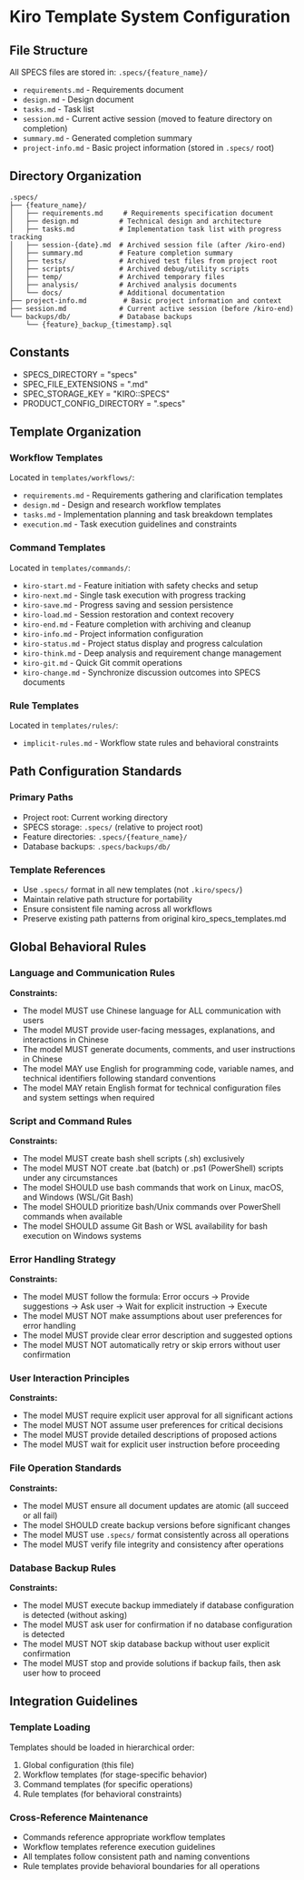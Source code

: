 # Kiro Template System Configuration

## File Structure
All SPECS files are stored in: `.specs/{feature_name}/`
- `requirements.md` - Requirements document
- `design.md` - Design document  
- `tasks.md` - Task list
- `session.md` - Current active session (moved to feature directory on completion)
- `summary.md` - Generated completion summary
- `project-info.md` - Basic project information (stored in `.specs/` root)

## Directory Organization
```
.specs/
├── {feature_name}/
│   ├── requirements.md     # Requirements specification document
│   ├── design.md          # Technical design and architecture
│   ├── tasks.md           # Implementation task list with progress tracking
│   ├── session-{date}.md  # Archived session file (after /kiro-end)
│   ├── summary.md         # Feature completion summary
│   ├── tests/             # Archived test files from project root
│   ├── scripts/           # Archived debug/utility scripts
│   ├── temp/              # Archived temporary files
│   ├── analysis/          # Archived analysis documents
│   └── docs/              # Additional documentation
├── project-info.md         # Basic project information and context
├── session.md             # Current active session (before /kiro-end)
└── backups/db/            # Database backups
    └── {feature}_backup_{timestamp}.sql
```

## Constants
- SPECS_DIRECTORY = "specs"
- SPEC_FILE_EXTENSIONS = ".md"
- SPEC_STORAGE_KEY = "KIRO::SPECS"
- PRODUCT_CONFIG_DIRECTORY = ".specs"

## Template Organization
### Workflow Templates
Located in `templates/workflows/`:
- `requirements.md` - Requirements gathering and clarification templates
- `design.md` - Design and research workflow templates
- `tasks.md` - Implementation planning and task breakdown templates
- `execution.md` - Task execution guidelines and constraints

### Command Templates  
Located in `templates/commands/`:
- `kiro-start.md` - Feature initiation with safety checks and setup
- `kiro-next.md` - Single task execution with progress tracking
- `kiro-save.md` - Progress saving and session persistence
- `kiro-load.md` - Session restoration and context recovery
- `kiro-end.md` - Feature completion with archiving and cleanup
- `kiro-info.md` - Project information configuration
- `kiro-status.md` - Project status display and progress calculation
- `kiro-think.md` - Deep analysis and requirement change management
- `kiro-git.md` - Quick Git commit operations
- `kiro-change.md` - Synchronize discussion outcomes into SPECS documents

### Rule Templates
Located in `templates/rules/`:
- `implicit-rules.md` - Workflow state rules and behavioral constraints

## Path Configuration Standards
### Primary Paths
- Project root: Current working directory
- SPECS storage: `.specs/` (relative to project root)
- Feature directories: `.specs/{feature_name}/`
- Database backups: `.specs/backups/db/`

### Template References
- Use `.specs/` format in all new templates (not `.kiro/specs/`)
- Maintain relative path structure for portability
- Ensure consistent file naming across all workflows
- Preserve existing path patterns from original kiro_specs_templates.md

## Global Behavioral Rules

### Language and Communication Rules
**Constraints:**
- The model MUST use Chinese language for ALL communication with users
- The model MUST provide user-facing messages, explanations, and interactions in Chinese
- The model MUST generate documents, comments, and user instructions in Chinese
- The model MAY use English for programming code, variable names, and technical identifiers following standard conventions
- The model MAY retain English format for technical configuration files and system settings when required

### Script and Command Rules
**Constraints:**
- The model MUST create bash shell scripts (.sh) exclusively
- The model MUST NOT create .bat (batch) or .ps1 (PowerShell) scripts under any circumstances
- The model SHOULD use bash commands that work on Linux, macOS, and Windows (WSL/Git Bash)
- The model SHOULD prioritize bash/Unix commands over PowerShell commands when available
- The model SHOULD assume Git Bash or WSL availability for bash execution on Windows systems

### Error Handling Strategy
**Constraints:**
- The model MUST follow the formula: Error occurs → Provide suggestions → Ask user → Wait for explicit instruction → Execute
- The model MUST NOT make assumptions about user preferences for error handling
- The model MUST provide clear error description and suggested options
- The model MUST NOT automatically retry or skip errors without user confirmation

### User Interaction Principles
**Constraints:**
- The model MUST require explicit user approval for all significant actions
- The model MUST NOT assume user preferences for critical decisions
- The model MUST provide detailed descriptions of proposed actions
- The model MUST wait for explicit user instruction before proceeding

### File Operation Standards
**Constraints:**
- The model MUST ensure all document updates are atomic (all succeed or all fail)
- The model SHOULD create backup versions before significant changes
- The model MUST use `.specs/` format consistently across all operations
- The model MUST verify file integrity and consistency after operations

### Database Backup Rules
**Constraints:**
- The model MUST execute backup immediately if database configuration is detected (without asking)
- The model MUST ask user for confirmation if no database configuration is detected
- The model MUST NOT skip database backup without user explicit confirmation
- The model MUST stop and provide solutions if backup fails, then ask user how to proceed

## Integration Guidelines
### Template Loading
Templates should be loaded in hierarchical order:
1. Global configuration (this file)
2. Workflow templates (for stage-specific behavior)
3. Command templates (for specific operations)
4. Rule templates (for behavioral constraints)

### Cross-Reference Maintenance
- Commands reference appropriate workflow templates
- Workflow templates reference execution guidelines
- All templates follow consistent path and naming conventions
- Rule templates provide behavioral boundaries for all operations